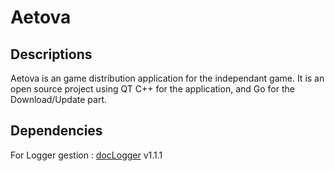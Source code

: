 # Aetova

## Descriptions

Aetova is an game distribution application for the independant game. It is an open source project using QT C++ for the application, and Go for the Download/Update part.

## Dependencies

For Logger gestion : [docLogger](https://github.com/RyuTatsukiSama/docLogger) v1.1.1
